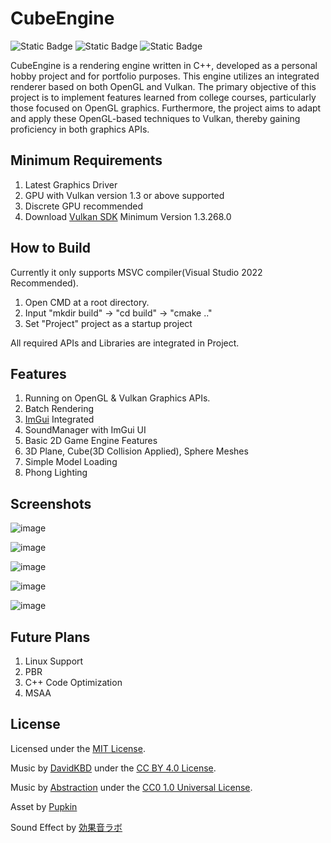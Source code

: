 # CubeEngine

![Static Badge](https://img.shields.io/badge/language-C%2B%2B-brightgreen)
![Static Badge](https://img.shields.io/badge/platform-Windows-brightgreen)
![Static Badge](https://img.shields.io/badge/license-MIT-brightgreen)

CubeEngine is a rendering engine written in C++, developed as a personal hobby project and for portfolio purposes. This engine utilizes an integrated renderer based on both OpenGL and Vulkan. The primary objective of this project is to implement features learned from college courses, particularly those focused on OpenGL graphics. Furthermore, the project aims to adapt and apply these OpenGL-based techniques to Vulkan, thereby gaining proficiency in both graphics APIs.

## Minimum Requirements
1. Latest Graphics Driver
2. GPU with Vulkan version 1.3 or above supported
3. Discrete GPU recommended
4. Download [Vulkan SDK](https://www.lunarg.com/vulkan-sdk/) Minimum Version 1.3.268.0
 
## How to Build
Currently it only supports MSVC compiler(Visual Studio 2022 Recommended).
1. Open CMD at a root directory.
2. Input "mkdir build" -> "cd build" -> "cmake .."
3. Set "Project" project as a startup project

All required APIs and Libraries are integrated in Project.

## Features
1. Running on OpenGL & Vulkan Graphics APIs.
2. Batch Rendering
3. [ImGui](https://github.com/ocornut/imgui) Integrated
4. SoundManager with ImGui UI
5. Basic 2D Game Engine Features
6. 3D Plane, Cube(3D Collision Applied), Sphere Meshes
7. Simple Model Loading
8. Phong Lighting

## Screenshots
![image](https://github.com/user-attachments/assets/3b158449-7532-4848-8766-957e6d7c58ba)

![image](https://github.com/user-attachments/assets/4b74e0cf-c652-4af2-81ed-981027c0b5b2)

![image](https://github.com/user-attachments/assets/36c003b4-65c5-413f-9faf-e71366a791f3)

![image](https://github.com/user-attachments/assets/5402760a-c1bc-4008-89c6-d93ef44192fb)

![image](https://github.com/user-attachments/assets/b232e7ea-8e9d-477c-90c3-ba03e17830d5)


## Future Plans
1. Linux Support
2. PBR
3. C++ Code Optimization
4. MSAA

## License
Licensed under the [MIT License](https://github.com/minjae-yu/CubeEngine/blob/main/LICENSE).

Music by [DavidKBD](https://www.davidkbd.com/) under the [CC BY 4.0 License](https://creativecommons.org/licenses/by/4.0/).

Music by [Abstraction](https://abstractionmusic.com/) under the [CC0 1.0 Universal License](https://creativecommons.org/publicdomain/zero/1.0/).

Asset by [Pupkin](https://trevor-pupkin.itch.io/tech-dungeon-roguelite)

Sound Effect by [効果音ラボ](https://soundeffect-lab.info/)

